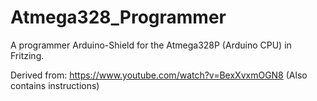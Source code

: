 # Atmega328_Programmer
A programmer Arduino-Shield for the Atmega328P (Arduino CPU) in Fritzing.

Derived from: https://www.youtube.com/watch?v=BexXvxmOGN8 (Also contains instructions)
